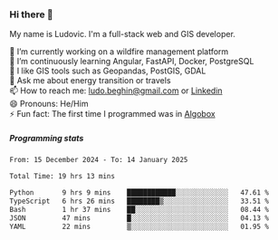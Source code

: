 ### Hi there 👋

My name is Ludovic. I'm a full-stack web and GIS developer.

 🔭 I’m currently working on a wildfire management platform<br/>
 🌱 I’m continuously learning Angular, FastAPI, Docker, PostgreSQL<br/>
 👯 I like GIS tools such as Geopandas, PostGIS, GDAL<br/>
 💬 Ask me about energy transition or travels<br/>
 📫 How to reach me: ludo.beghin@gmail.com or [Linkedin](https://www.linkedin.com/in/ludovic-beghin/)<br/>
 😄 Pronouns: He/Him<br/>
 ⚡ Fun fact: The first time I programmed was in [Algobox](https://fr.wikipedia.org/wiki/Algobox)<br/>

##### Programming stats
<!--START_SECTION:waka-->

```txt
From: 15 December 2024 - To: 14 January 2025

Total Time: 19 hrs 13 mins

Python       9 hrs 9 mins    ████████████░░░░░░░░░░░░░   47.61 %
TypeScript   6 hrs 26 mins   ████████▒░░░░░░░░░░░░░░░░   33.51 %
Bash         1 hr 37 mins    ██░░░░░░░░░░░░░░░░░░░░░░░   08.44 %
JSON         47 mins         █░░░░░░░░░░░░░░░░░░░░░░░░   04.13 %
YAML         22 mins         ▒░░░░░░░░░░░░░░░░░░░░░░░░   01.95 %
```

<!--END_SECTION:waka-->
